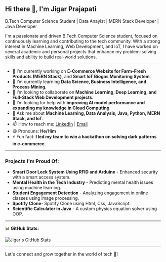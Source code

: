 ## Hi there 👋, I'm Jigar Prajapati

B.Tech Computer Science Student | Data Anaylst | MERN Stack Developer | Java Developer

I'm a passionate and driven B.Tech Computer Science student, focused on continuously learning and contributing to the tech community. With a strong interest in Machine Learning, Web Development, and IoT, I have worked on several academic and personal projects that enhance my problem-solving skills and ability to build real-world solutions. 

---

- 🔭 I’m currently working on **E-Commerce Website for Farm-Fresh Products (MERN Stack)**, and **Smart IoT Biogas Monitoring System**.
- 🌱 I’m currently learning **Data Science, Business Intelligence, and Process Mining**.
- 👯 I’m looking to collaborate on **Machine Learning, Deep Learning, and Full-Stack Web Development projects**.
- 🤔 I’m looking for help with **improving AI model performance and expanding my knowledge in Cloud Computing**.
- 💬 Ask me about **Machine Learning, Data Analysis, Java, Python, MERN Stack, and IoT**.
- 📫 How to reach me: [LinkedIn](https://www.linkedin.com/in/jigar-prajapati-8951/) | [Email](mailto:jdp8951@gmail.com)
- 😄 Pronouns: **He/Him**
- ⚡ Fun fact: **I led my team to win a hackathon on solving dark patterns in e-commerce**.

---

### Projects I'm Proud Of:
- **Smart Door Lock System Using RFID and Arduino** - Enhanced security with a smart access system.
- **Mental Health in the Tech Industry** - Predicting mental health issues using machine learning.
- **Student Engagement Detection** - Analyzing engagement in online classes using image processing.
- **Spotify Clone**- Spotify Clone using Html, Css, JavaScript.
- **Scientific Calculator in Java** - A custom physics equation solver using OOP.

---

📊 **GitHub Stats:**

![Jigar's GitHub Stats](https://github-readme-stats.vercel.app/api?username=jdp8951&show_icons=true&theme=radical)

---

Let's connect and grow together in the world of tech 🚀!
